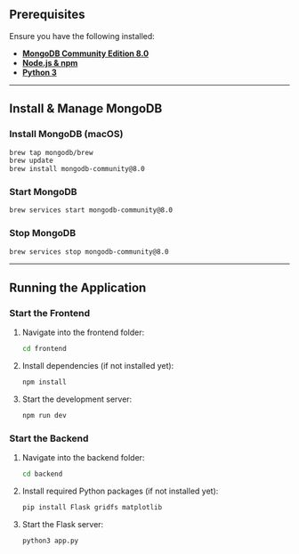 ## Prerequisites
Ensure you have the following installed:
- **[MongoDB Community Edition 8.0](https://www.mongodb.com/try/download/community)**
- **[Node.js & npm](https://nodejs.org/en)**
- **[Python 3](https://www.python.org/downloads/)**

---

## Install & Manage MongoDB

### Install MongoDB (macOS)
```sh
brew tap mongodb/brew
brew update
brew install mongodb-community@8.0
```

### Start MongoDB
```sh
brew services start mongodb-community@8.0
```

### Stop MongoDB
```sh
brew services stop mongodb-community@8.0
```

---

## Running the Application

### Start the Frontend
1. Navigate into the frontend folder:
    ```sh
    cd frontend
    ```
2. Install dependencies (if not installed yet):
    ```sh
    npm install
    ```
3. Start the development server:
    ```sh
    npm run dev
    ```

### Start the Backend
1. Navigate into the backend folder:
    ```sh
    cd backend
    ```
2. Install required Python packages (if not installed yet):
    ```sh
    pip install Flask gridfs matplotlib
    ```
3. Start the Flask server:
    ```sh
    python3 app.py
    ```
